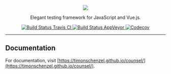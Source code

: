 <p align="center">
    <a href="https://timonschenzel.github.io/counsel/" target="_blank"><img src="https://raw.githubusercontent.com/timonschenzel/counsel/master/art/logo.jpg"></a>
</p>

<p align="center">
    Elegant testing framework for JavaScript and Vue.js.
</p>

<p align="center">
    <a href="https://travis-ci.org/timonschenzel/counsel">
        <img src="https://img.shields.io/travis/timonschenzel/counsel/master.svg" alt="Build Status Travis CI">
    </a>
    <a href="https://ci.appveyor.com/project/timonschenzel/counsel">
        <img src="https://ci.appveyor.com/api/projects/status/q0eedlfbx4rpgldl/branch/master?svg=true" alt="Build Status AppVeyor">
    </a>
    <a href="https://codecov.io/gh/timonschenzel/counsel">
        <img src="https://codecov.io/gh/timonschenzel/counsel/branch/master/graph/badge.svg" alt="Codecov">
    </a>
</p>

------

## Documentation

For documentation, visit [https://timonschenzel.github.io/counsel/](https://timonschenzel.github.io/counsel/).
